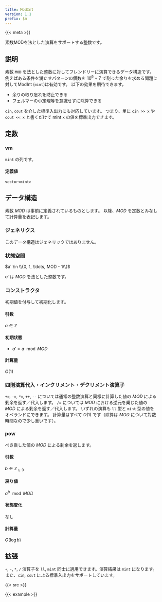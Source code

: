 ```yaml
---
title: ModInt
version: 1.1
prefix: $m
---
```


{{< meta >}}

素数MODを法とした演算をサポートする整数です。

## 説明

素数 `MOD` を法とした整数に対してフレンドリーに演算できるデータ構造です。
例えばある条件を満たすパターンの個数を $10^9 + 7$ で割った余りを求める問題に対してModInt (`mint`)は有効です。
以下の効果を期待できます。
- 余りの取り忘れを防止できる
- フェルマーの小定理等を意識せずに除算できる

`cin`, `cout` を介した標準入出力にも対応しています。
つまり、単に `cin >> x` や `cout << x` と書くだけで mint `x` の値を標準出力できます。

## 定数

### vm
`mint` の列です。

#### 定義値
`vector<mint>`

## データ構造
素数 $MOD$ は事前に定義されているものとします。
以降、$MOD$ を定数とみなして計算量を表記します。

### ジェネリクス
このデータ構造はジェネリックではありません。

### 状態空間
$a' \in \\{0, 1, \ldots, MOD - 1\\}$

$a'$ は $MOD$ を法とした整数です。

### コンストラクタ
初期値を付与して初期化します。

#### 引数
$a \in \mathbb{Z}$

#### 初期状態
- $a' = a \mod MOD$

#### 計算量
$O(1)$

### 四則演算代入・インクリメント・デクリメント演算子
`+=`, `-=`, `*=`, `++`, `--` については通常の整数演算と同様に計算した値の $MOD$ による剰余を返す／代入します。
`/=` については $MOD$ における逆元を乗じた値の $MOD$ による剰余を返す／代入します。
いずれの演算も `ll` 型と `mint` 型の値をオペランドにできます。
計算量はすべて $O(1)$ です（除算は $MOD$ について対数時間なので少し重いです）。

### pow
べき乗した値の $MOD$ による剰余を返します。

#### 引数
$b \in \mathbb{Z}_{\geq 0}$

#### 戻り値
$a^b \mod MOD$

#### 状態変化
なし

#### 計算量
$O(\log b)$

## 拡張
`+`, `-`, `*`, `/` 演算子を `ll`, `mint` 同士に適用できます。演算結果は `mint` になります。
また、`cin`, `cout` による標準入出力をサポートしています。

{{< src >}}

{{< example >}}
